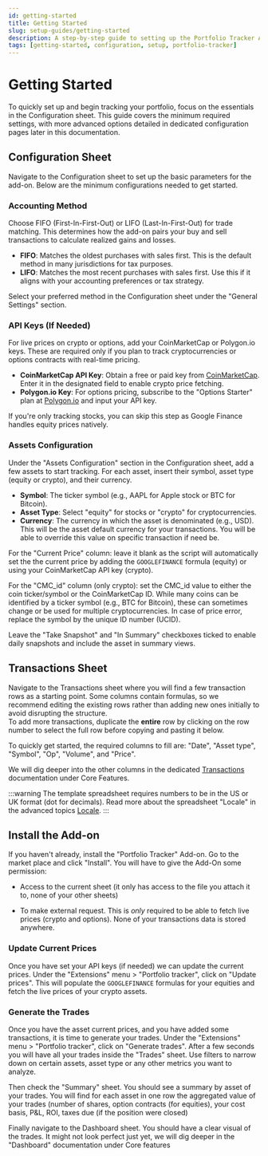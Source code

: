 ```yaml
---
id: getting-started
title: Getting Started
slug: setup-guides/getting-started
description: A step-by-step guide to setting up the Portfolio Tracker Add-on with minimum configuration to begin tracking your investments.
tags: [getting-started, configuration, setup, portfolio-tracker]
---
```


# Getting Started

To quickly set up and begin tracking your portfolio, focus on the essentials in the Configuration sheet. This guide covers the minimum required settings, with more advanced options detailed in dedicated configuration pages later in this documentation.

## Configuration Sheet

Navigate to the Configuration sheet to set up the basic parameters for the add-on. Below are the minimum configurations needed to get started.

### Accounting Method

Choose FIFO (First-In-First-Out) or LIFO (Last-In-First-Out) for trade matching. This determines how the add-on pairs your buy and sell transactions to calculate realized gains and losses.

- **FIFO**: Matches the oldest purchases with sales first. This is the default method in many jurisdictions for tax purposes.
- **LIFO**: Matches the most recent purchases with sales first. Use this if it aligns with your accounting preferences or tax strategy.

Select your preferred method in the Configuration sheet under the "General Settings" section.

### API Keys (If Needed)

For live prices on crypto or options, add your CoinMarketCap or Polygon.io keys. These are required only if you plan to track cryptocurrencies or options contracts with real-time pricing.

- **CoinMarketCap API Key**: Obtain a free or paid key from [CoinMarketCap](https://coinmarketcap.com/api/). Enter it in the designated field to enable crypto price fetching.
- **Polygon.io Key**: For options pricing, subscribe to the "Options Starter" plan at [Polygon.io](https://polygon.io/options) and input your API key.

If you're only tracking stocks, you can skip this step as Google Finance handles equity prices natively.

### Assets Configuration

Under the "Assets Configuration" section in the Configuration sheet, add a few assets to start tracking. For each asset, insert their symbol, asset type (equity or crypto), and their currency.

- **Symbol**: The ticker symbol (e.g., AAPL for Apple stock or BTC for Bitcoin).
- **Asset Type**: Select "equity" for stocks or "crypto" for cryptocurrencies.
- **Currency**: The currency in which the asset is denominated (e.g., USD). This will be the asset default currency for your transactions. You will be able to override this value on specific transaction if need be.

For the "Current Price" column: leave it blank as the script will automatically set the the current price by adding the `GOOGLEFINANCE` formula (equity) or using your CoinMarketCap API key (crypto).

For the "CMC_id" column (only crypto): set the CMC_id value to either the coin ticker/symbol or the CoinMarketCap ID. While many coins can be identified by a ticker symbol (e.g., BTC for Bitcoin), these can sometimes change or be used for multiple cryptocurrencies. In case of price error, replace the symbol by the unique ID number (UCID).

Leave the "Take Snapshot" and "In Summary" checkboxes ticked to enable daily snapshots and include the asset in summary views.

## Transactions Sheet

Navigate to the Transactions sheet where you will find a few transaction rows as a starting point. Some columns contain formulas, so we recommend editing the existing rows rather than adding new ones initially to avoid disrupting the structure.  
To add more transactions, duplicate the **entire** row by clicking on the row number to select the full row before copying and pasting it below.

To quickly get started, the required columns to fill are: "Date", "Asset type", "Symbol", "Op", "Volume", and "Price".

We will dig deeper into the other columns in the dedicated [Transactions](/core/transactions) documentation under Core Features.

:::warning
The template spreadsheet requires numbers to be in the US or UK format (dot for decimals). Read more about the spreadsheet "Locale" in the advanced topics [Locale](/advanced/locale).
:::

## Install the Add-on

If you haven't already, install the "Portfolio Tracker" Add-on. Go to the market place and click "Install".
You will have to give the Add-On some permission:

- Access to the current sheet (it only has access to the file you attach it to, none of your other sheets)

- To make external request. This is _only_ required to be able to fetch live prices (crypto and options). None of your transactions data is stored anywhere.

### Update Current Prices

Once you have set your API keys (if needed) we can update the current prices. Under the "Extensions" menu > "Portfolio tracker", click on "Update prices".
This will populate the `GOOGLEFINANCE` formulas for your equities and fetch the live prices of your crypto assets.

### Generate the Trades

Once you have the asset current prices, and you have added some transactions, it is time to generate your trades.
Under the "Extensions" menu > "Portfolio tracker", click on "Generate trades". After a few seconds you will have all your trades inside the "Trades" sheet. Use filters to narrow down on certain assets, asset type or any other metrics you want to analyze.

Then check the "Summary" sheet. You should see a summary by asset of your trades. You will find for each asset in one row the aggregated value of your trades (number of shares, option contracts (for equities), your cost basis, P&L, ROI, taxes due (if the position were closed)

Finally navigate to the Dashboard sheet. You should have a clear visual of the trades. It might not look perfect just yet, we will dig deeper in the "Dashboard" documentation under Core features
